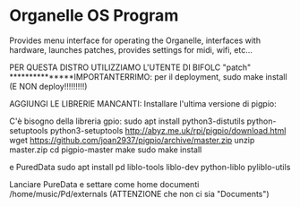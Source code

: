 # Organelle OS Program

Provides menu interface for operating the Organelle, interfaces with hardware, launches patches, provides settings for midi, wifi, etc...

PER QUESTA DISTRO UTILIZZIAMO L'UTENTE DI BIFOLC "patch"
***************IMPORTANTERRIMO: per il deployment, sudo make install (E NON deploy!!!!!!!!!)

AGGIUNGI LE LIBRERIE MANCANTI:
Installare l'ultima versione di pigpio:

C'è bisogno della libreria gpio:
    sudo apt install python3-distutils python-setuptools python3-setuptools
    http://abyz.me.uk/rpi/pigpio/download.html
    wget https://github.com/joan2937/pigpio/archive/master.zip
    unzip master.zip
    cd pigpio-master
    make
    sudo make install

e PuredData
sudo apt install pd liblo-tools liblo-dev python-liblo pyliblo-utils

Lanciare PureData e settare come home documenti 
/home/music/Pd/externals
(ATTENZIONE che non ci sia "Documents")

